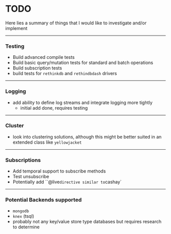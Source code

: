 # TODO

Here lies a summary of things that I would like to investigate and/or implement

---

### Testing

* Build advanced compile tests
* Build basic query/mutation tests for standard and batch operations
* Build subscription tests
* build tests for `rethinkdb` and `rethindbdash` drivers

---

### Logging

* add ability to define log streams and integrate logging more tightly
  * initial add done, requires testing

---

### Cluster

* look into clustering solutions, although this might be better suited in an extended class like `yellowjacket`

---

### Subscriptions

* Add temporal support to subscribe methods
* Test unsubscribe
* Potentially add ``@live` directive similar to `cashay`

---

### Potential Backends supported

* `mongodb`
* `knex` (tsql)
* probably not any key/value store type databases but requires research to determine
